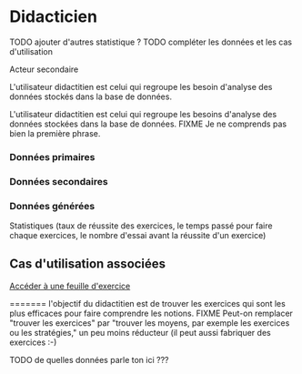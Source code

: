 # Didacticien

TODO ajouter d'autres statistique ? TODO compléter les données et les cas d'utilisation

Acteur secondaire

L'utilisateur didactitien est celui qui regroupe les besoin d'analyse des données stockés dans la base de données.

L'utilisateur didactitien est celui qui regroupe les besoins d'analyse des données stockées dans la base de données. FIXME Je ne comprends pas bien la première phrase.

### Données primaires



### Données secondaires

### Données générées

Statistiques (taux de réussite des exercices, le temps passé pour faire chaque exercices, le nombre d'essai avant la réussite d'un exercice)

## Cas d'utilisation associées

[Accéder à une feuille d'exercice](../casutilisation/didacticien/analysedestraces.md)

=======
l'objectif du didactitien est de trouver les exercices qui sont les plus efficaces pour faire comprendre les notions. FIXME Peut-on remplacer "trouver les exercices" par "trouver les moyens, par exemple les exercices ou les stratégies," un peu moins réducteur (il peut aussi fabriquer des exercices :-) 

TODO de quelles données parle ton ici ???

